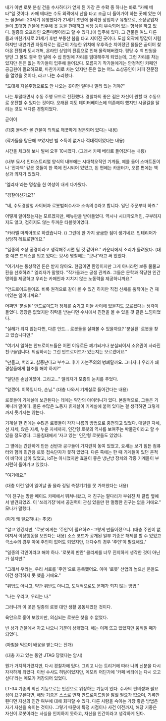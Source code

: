 내가 이번 로봇 분실 건을 수사하다가 얻게 된 가장 큰 수확 중 하나는 바로 "카페 베타"일 것이다. 카페 베타는 수도 외곽에서 산을 타고 조금 더 들어가야 하는 곳에 있는 어느 몰(Mall: 20세기 유행했다가 21세기 초반에 몰락한 상업지구 유형으로, 소상공업자들이 초대형 건물에 입주해 옷 등을 판매하고 식당 등이 부속되어 있는 형식을 하고 있다. 일종의 오프라인 오픈마켓이라고 할 수 있다.)에 입주해 있다. 그 건물은 여느 다른 몰과 마찬가지로 21세기 후반 부동산 붐을 타고 지어진 곳이다. 도심 외곽에 땅값이 저렴하지만 내연기관 자동차로는 접근이 가능한 위치에 우후죽순 지어졌던 몰들은 곧이어 찾아온 전쟁과 도시개혁, 온라인 상업의 진흥으로 인해 몰락해버렸다. 평당 수 백 만원을 받던 그 몰도 결국 한 달에 수 십 만원에 자리를 임대해주게 되었는데, 그런 자리를 차는 있지만 돈은 없는 작가들이 입주해 들어갔다. 모름지기 작가들에게는 안정적인 카페인 공급원이 필요하므로, 마찬가지로 차는 있지만 돈은 없는 어느 소상공인이 커피 전문점을 열었을 것이다, 라고 나는 추리했다.

"도대체 자율주행으로도 안 나오는 곳이면 얼마나 멀리 있는 거야?"

나는 투덜대면서 수동 주행 모드로 전환했다. 경찰차의 좋은 점은 자신이 원할 때 수동으로 운전할 수 있다는 것이다. 오래된 지도 데이터베이스에 의존해야 했지만 시골길을 달리는 것도 색다른 경험이었다.

곧이어

(대충 몰락한 몰 건물이 의외로 깨끗하게 정돈되어 있다는 내용)

(작가들을 탐문해 보았지만 별 소득이 없거나 적대적이었다는 내용)

시간을 체크해 보니 벌써 오후 10시였다. (그래서 카페 베타로 들어갔다는 내용)

(내부 묘사) 인더스트리얼 양식의 내부에는 시대착오적인 기계들, 예를 들어 스마트폰이나 '전자책' 같은 것들이 한 쪽에 전시되어 있었고, 왼 편에는 카운터가, 오른 편에는 책상과 의자가 있었다.

'엘리자'라는 명찰을 한 여성이 내게 다가왔다.

"경찰이신가요?"

"네, 수도경찰청 사이버과 로봇범죄수사과 소속의 ()라고 합니다. 일단 주문부터 하죠."

어떻게 알아챘는지는 모르겠지만, 메뉴판을 받아들었다. 역시나 시대착오적인, 구부려지지도 않고, 접히지도 않는 두꺼운 타블렛이었다.

"카라멜 마끼아또로 하겠습니다. () 그런데 한 가지 궁금한 점이 생기네요. 인테리어가 상당히 레트로한데요."

"일종의 조상 공경이라고 생각해주시면 될 것 같아요." 카운터에서 소리가 들려왔다. (대충 예쁜 드레스를 입고 있다는 묘사) 명찰에는 "모나"라고 써 있었다.

"여기서는 통상적인 돈은 받지 않아요. 현금이면 환영이지만 그게 아니라면 보통 물물교환을 선호하죠." 엘리자가 말했다. "작가들과는 공생 관계죠. 그들은 문학과 적당한 인간 명의를 제공하고 우리는 카페인과 지치지 않는 노동력을 제공하니까요."

"안드로이드들이죠. 비록 원격으로 같이 볼 수 있긴 하지만 직접 신체를 움직이는 건 재미있는 일이니까요."

어쩌면 '분실된' 안드로이드가 정체를 숨기고 이들 사이에 있을지도 모르겠다는 생각이 들었다. 영장은 없었지만 허락을 받는다면 수사에서 진전을 볼 수 있을 것 같은 느낌이었다.

"실례가 되지 않는다면, 다른 안드… 로봇들을 살펴볼 수 있을까요? '분실된' 로봇을 찾고 있습니다만."

"여기서 일하는 안드로이드들은 어떤 이유로든 폐기되거나 분실되어서 소유권이 사라진 친구들입니다. 의심하시는 그런 안드로이드가 있는지는 모르겠어요."

"만들고, 버리고. 싫증난다고 부수고. 후기 자본주의의 병폐랄까요. 그나자나 우리가 왜 경찰들에게 협조를 해야 하지?"

"일단은 손님이잖아. 그리고…" 엘리자가 모종의 눈치를 주었다.

"알겠어. 이쪽입니다, 손님." (대충 나와서 기계실로 들어간다는 내용)

로봇들이 기계실에 보관된다는 데에는 약간의 아이러니가 있다. 본질적으로, 그들은 기계니까 말이다. 물론 수많은 노동자 휴게실이 기계실에 붙어 있다는 걸 생각하면 그렇게까지 웃기지는 않는다.

기계실 한 켠에는 수많은 로봇들이 각자 나름의 방법으로 충전되고 있었다. 매달린 자세, 선 자세, 앉은 자세, 누운 자세까지, 인간형 로봇의 역사를 보여주는 박물관이라고 할 수 있을 정도였다. 그물침대에서 '자고 있는' 인간형 로봇들도 있었다.

그 옆에는 간단하게 만든 선반과 공구들이 가지런히 놓여 있었고, 요새는 보기 힘든 컴퓨터와 함께 민간용 로봇 접속단자가 꽃혀 있었다. 다른 쪽에는 한 때 기계들이 있던 흔적이 바닥에 남아 있었고, IoT는 아니었지만 효율이 좋은 냉난방 장치와 각종 기계들이 부지런히 돌아가고 있었다.

"여기에요."

(대충 이런 일이 일어날 줄 몰라 정밀 측정기기를 못 가져왔다는 내용)

"이 친구는 망한 메이드 카페에서 뛰쳐나왔고, 저 친구는 팔다리가 부숴진 채 클럽 옆에서 발견되었죠. 이 '쓰레기장'에서 공권력이 관심 있을만 한 멀쩡한 친구는 없을 거에요." 모나가 말했다.

(이게 왜 필요하냐는 추궁)

"알고 있겠지만, '로봇'에게는 '주인'이 필요하죠 - 그렇게 만들어졌으니. (대충 주인이 없어져서 이상행동을 보인다는 내용) 소스 코드가 공개된 일부 기종은 해제를 할 수 있었고 극소수의 경우 아예 주인이 없어도 되었지만, 대다수의 경우 '주인'이 필요해요."

"일종의 각인이라고 해야 하나. '로봇의 반란' 클리셰를 너무 진지하게 생각한 것이 아닌가 싶지만."

"그래서 우리는, 우리 서로를 '주인'으로 등록했어요. 아마 '로봇' 산업의 높으신 분들도 이건 생각하지 못 했을 거에요."

"위법도 아니고, 약관 위반도 아니고, 도덕적으로도 문제가 되지 않는 방법."

"나는 우리고, 우리는 나."

그러니까 이 곳은 일종의 로봇 대안 생활 공동체였던 것이다.

육안으로 훑어 보았지만, 의심되는 로봇은 찾을 수 없었다.

빈 상가 건물에서 자고 나오니 기분이 상쾌했다. 해는 이제 뜨고 있었지만 움직일 때가 되었다.

(아침을 먹으며 배웅을 받는다는 전개)

(대충 자고 있는 동안 JTAG 당했다는 암시)

뭔가 거치적거렸지만, 다시 경찰차에 탔다. 그리고 나는 트리거에 따라 나의 신분을 다시 자각하게 되었다. 이번 수사도 허탕이었지만, 메모리 어딘가에 '카페 베타에는 다시 오고 싶다'라는 메모가 저장되어 있었다.

LT-34 기종의 최신 기능으로는 인간으로 위장하는 기능이 있다. 수사의 편의성과 필요성이 요구된다면, 해당 기종은 스스로 먼저 안드로이드임을 밝힐 필요가 없으며, 기록만 된다면 자신의 인간 여부에 대해 회피할 수 있다. 다른 사람을 속이는 가장 좋은 방법은 자기 자신을 속이는 것이다. 그렇기 때문에 특정 시점이나 사건 이전까지, 해당 기종은 자신이 로봇이라는 사실을 인지하지 못하고, 자신을 인간이라고 생각하게 된다.
